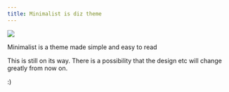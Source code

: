 ```yaml
---
title: Minimalist is diz theme
---
```


![](/diz-theme-minimalist/images/img.png)

Minimalist is a theme made simple and easy to read

<!-- break -->

This is still on its way. There is a possibility that the design etc will change greatly from now on.

:)
